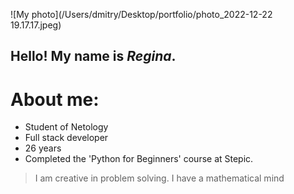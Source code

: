 ![My photo](/Users/dmitry/Desktop/portfolio/photo_2022-12-22 19.17.17.jpeg)

## Hello! My name is _Regina_.

# About me:

* Student of Netology
* Full stack developer
* 26 years
* Completed the 'Python for Beginners' course at Stepic.

> I am creative in problem solving. I have a mathematical mind


